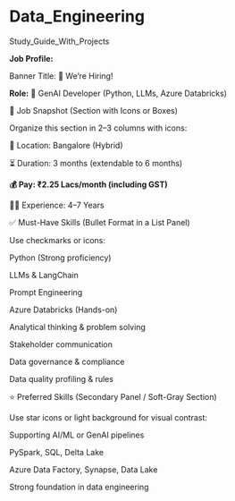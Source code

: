 # Data_Engineering
Study_Guide_With_Projects


**Job Profile:**

Banner Title:
📢 We’re Hiring!

**Role:**
💼 GenAI Developer (Python, LLMs, Azure Databricks)

📍 Job Snapshot (Section with Icons or Boxes)

Organize this section in 2–3 columns with icons:

📍 Location: Bangalore (Hybrid)

⏳ Duration: 3 months (extendable to 6 months)

**💰 Pay: ₹2.25 Lacs/month (including GST)**

🧑‍💼 Experience: 4–7 Years

✅ Must-Have Skills (Bullet Format in a List Panel)

Use checkmarks or icons:

Python (Strong proficiency)

LLMs & LangChain

Prompt Engineering

Azure Databricks (Hands-on)

Analytical thinking & problem solving

Stakeholder communication

Data governance & compliance

Data quality profiling & rules


⭐ Preferred Skills (Secondary Panel / Soft-Gray Section)

Use star icons or light background for visual contrast:

Supporting AI/ML or GenAI pipelines

PySpark, SQL, Delta Lake

Azure Data Factory, Synapse, Data Lake

Strong foundation in data engineering

